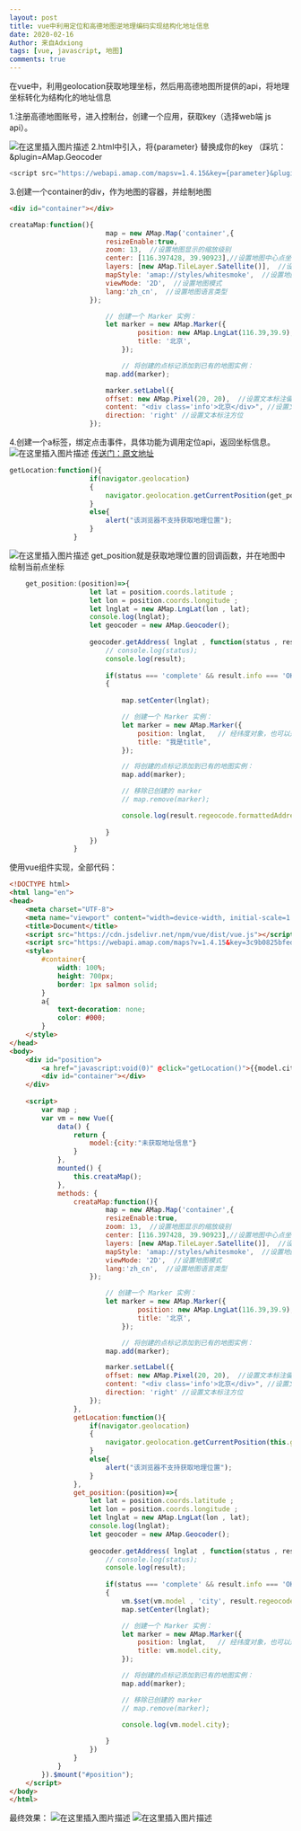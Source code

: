 ```yaml
---
layout: post
title: vue中利用定位和高德地图逆地理编码实现结构化地址信息
date: 2020-02-16
Author: 来自Adxiong
tags: [vue, javascript, 地图]
comments: true
---
```

在vue中，利用geolocation获取地理坐标，然后用高德地图所提供的api，将地理坐标转化为结构化的地址信息
<!-- more -->

1.注册高德地图账号，进入控制台，创建一个应用，获取key（选择web端 js api）。

![在这里插入图片描述](https://img-blog.csdnimg.cn/20200216150640621.png?x-oss-process=image/watermark,type_ZmFuZ3poZW5naGVpdGk,shadow_10,text_aHR0cHM6Ly9ibG9nLmNzZG4ubmV0L3FxXzIxNDg0OTM1,size_16,color_FFFFFF,t_70)
2.html中引入，将{parameter} 替换成你的key
（踩坑：&plugin=AMap.Geocoder

```javascript
<script src="https://webapi.amap.com/mapsv=1.4.15&key={parameter}&plugin=AMap.Geocoder"></script>
```
3.创建一个container的div，作为地图的容器，并绘制地图

```html
<div id="container"></div>
```

```javascript
creataMap:function(){
                        map = new AMap.Map('container',{
                        resizeEnable:true,
                        zoom: 13,  //设置地图显示的缩放级别
                        center: [116.397428, 39.90923],//设置地图中心点坐标
                        layers: [new AMap.TileLayer.Satellite()],  //设置图层,可设置成包含一个或多个图层的数组
                        mapStyle: 'amap://styles/whitesmoke',  //设置地图的显示样式
                        viewMode: '2D',  //设置地图模式
                        lang:'zh_cn',  //设置地图语言类型
                    });

                        // 创建一个 Marker 实例：
                        let marker = new AMap.Marker({
                                position: new AMap.LngLat(116.39,39.9),   // 经纬度对象，也可以是经纬度构成的一维数组[116.39, 39.9]
                                title: '北京',
                            });

                            // 将创建的点标记添加到已有的地图实例：
                        map.add(marker);

                        marker.setLabel({
                        offset: new AMap.Pixel(20, 20),  //设置文本标注偏移量
                        content: "<div class='info'>北京</div>", //设置文本标注内容
                        direction: 'right' //设置文本标注方位
                    });
```

4.创建一个a标签，绑定点击事件，具体功能为调用定位api，返回坐标信息。
![在这里插入图片描述](https://img-blog.csdnimg.cn/20200216151239897.png?x-oss-process=image/watermark,type_ZmFuZ3poZW5naGVpdGk,shadow_10,text_aHR0cHM6Ly9ibG9nLmNzZG4ubmV0L3FxXzIxNDg0OTM1,size_16,color_FFFFFF,t_70)
[传送门：原文地址](https://developer.mozilla.org/zh-CN/docs/Web/API/Geolocation/Using_geolocation)

```javascript
getLocation:function(){
                    if(navigator.geolocation)
                    {
                        navigator.geolocation.getCurrentPosition(get_position);
                    }
                    else{
                        alert("该浏览器不支持获取地理位置");
                    }
                }
```
![在这里插入图片描述](https://img-blog.csdnimg.cn/20200216151612889.png?x-oss-process=image/watermark,type_ZmFuZ3poZW5naGVpdGk,shadow_10,text_aHR0cHM6Ly9ibG9nLmNzZG4ubmV0L3FxXzIxNDg0OTM1,size_16,color_FFFFFF,t_70)
get_position就是获取地理位置的回调函数，并在地图中绘制当前点坐标

```javascript
	get_position:(position)=>{
                    let lat = position.coords.latitude ;
                    let lon = position.coords.longitude ;
                    let lnglat = new AMap.LngLat(lon , lat);
                    console.log(lnglat);
                    let geocoder = new AMap.Geocoder();
                    
                    geocoder.getAddress( lnglat , function(status , result){   
                        // console.log(status);
                        console.log(result);
                                             
                        if(status === 'complete' && result.info === 'OK')
                        {
                            
                            map.setCenter(lnglat);

                            // 创建一个 Marker 实例：
                            let marker = new AMap.Marker({
                                position: lnglat,   // 经纬度对象，也可以是经纬度构成的一维数组[116.39, 39.9]
                                title: "我是title",
                            });

                            // 将创建的点标记添加到已有的地图实例：
                            map.add(marker);

                            // 移除已创建的 marker
                            // map.remove(marker);

                            console.log(result.regeocode.formattedAddress);
                                       
                        }
                    })
                }
```

使用vue组件实现，全部代码：

```html
<!DOCTYPE html>
<html lang="en">
<head>
    <meta charset="UTF-8">
    <meta name="viewport" content="width=device-width, initial-scale=1.0 ,  user-scalable=no">
    <title>Document</title>
    <script src="https://cdn.jsdelivr.net/npm/vue/dist/vue.js"></script>
    <script src="https://webapi.amap.com/maps?v=1.4.15&key=3c9b0825bfed7f18804709c9399a3389&plugin=AMap.Geocoder"></script>
    <style>
        #container{
            width: 100%;
            height: 700px;
            border: 1px salmon solid;
        }
        a{
            text-decoration: none;
            color: #000;
        }
    </style>
</head>
<body>
    <div id="position">
        <a href="javascript:void(0)" @click="getLocation()">{{model.city}}</a>
        <div id="container"></div>
    </div>
    
    <script>
        var map ;
        var vm = new Vue({
            data() {
                return {
                    model:{city:"未获取地址信息"}
                }
            },
            mounted() {
                this.creataMap();
            },
            methods: {
                creataMap:function(){
                        map = new AMap.Map('container',{
                        resizeEnable:true,
                        zoom: 13,  //设置地图显示的缩放级别
                        center: [116.397428, 39.90923],//设置地图中心点坐标
                        layers: [new AMap.TileLayer.Satellite()],  //设置图层,可设置成包含一个或多个图层的数组
                        mapStyle: 'amap://styles/whitesmoke',  //设置地图的显示样式
                        viewMode: '2D',  //设置地图模式
                        lang:'zh_cn',  //设置地图语言类型
                    });

                        // 创建一个 Marker 实例：
                        let marker = new AMap.Marker({
                                position: new AMap.LngLat(116.39,39.9),   // 经纬度对象，也可以是经纬度构成的一维数组[116.39, 39.9]
                                title: '北京',
                            });

                            // 将创建的点标记添加到已有的地图实例：
                        map.add(marker);

                        marker.setLabel({
                        offset: new AMap.Pixel(20, 20),  //设置文本标注偏移量
                        content: "<div class='info'>北京</div>", //设置文本标注内容
                        direction: 'right' //设置文本标注方位
                    });
                },
                getLocation:function(){
                    if(navigator.geolocation)
                    {
                        navigator.geolocation.getCurrentPosition(this.get_position);
                    }
                    else{
                        alert("该浏览器不支持获取地理位置");
                    }
                },
                get_position:(position)=>{
                    let lat = position.coords.latitude ;
                    let lon = position.coords.longitude ;
                    let lnglat = new AMap.LngLat(lon , lat);
                    console.log(lnglat);
                    let geocoder = new AMap.Geocoder();
                    
                    geocoder.getAddress( lnglat , function(status , result){   
                        // console.log(status);
                        console.log(result);
                                             
                        if(status === 'complete' && result.info === 'OK')
                        {
                            vm.$set(vm.model , 'city', result.regeocode.formattedAddress);
                            map.setCenter(lnglat);

                            // 创建一个 Marker 实例：
                            let marker = new AMap.Marker({
                                position: lnglat,   // 经纬度对象，也可以是经纬度构成的一维数组[116.39, 39.9]
                                title: vm.model.city,
                            });

                            // 将创建的点标记添加到已有的地图实例：
                            map.add(marker);

                            // 移除已创建的 marker
                            // map.remove(marker);

                            console.log(vm.model.city);
                                       
                        }
                    })
                }
            }
        }).$mount("#position");
    </script>
</body>
</html>
```
最终效果：
![在这里插入图片描述](https://img-blog.csdnimg.cn/20200216152724100.png?x-oss-process=image/watermark,type_ZmFuZ3poZW5naGVpdGk,shadow_10,text_aHR0cHM6Ly9ibG9nLmNzZG4ubmV0L3FxXzIxNDg0OTM1,size_16,color_FFFFFF,t_70)
![在这里插入图片描述](https://img-blog.csdnimg.cn/20200216152748513.png?x-oss-process=image/watermark,type_ZmFuZ3poZW5naGVpdGk,shadow_10,text_aHR0cHM6Ly9ibG9nLmNzZG4ubmV0L3FxXzIxNDg0OTM1,size_16,color_FFFFFF,t_70)

